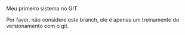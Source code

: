 Meu primeiro sistema no GIT

Por favor, não considere este branch, ele é apenas um treinamento de versionamento com o git.